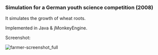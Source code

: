 ### Simulation for a German youth science competition (2008)

It simulates the growth of wheat roots.

Implemented in Java & jMonkeyEngine.

Screenshot:

![farmer-screenshot_full](https://github.com/uroni/farmer/assets/2711429/6c095240-a57a-4f86-8eed-b7691b05ef72)
